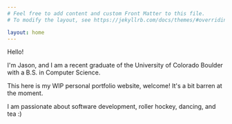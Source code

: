 ```yaml
---
# Feel free to add content and custom Front Matter to this file.
# To modify the layout, see https://jekyllrb.com/docs/themes/#overriding-theme-defaults

layout: home
---
```


Hello!

I'm Jason, and I am a recent graduate of the University of Colorado Boulder with a B.S. in Computer Science. 

This here is my WIP personal portfolio website, welcome! It's a bit barren at the moment.

I am passionate about software development, roller hockey, dancing, and tea :) 

